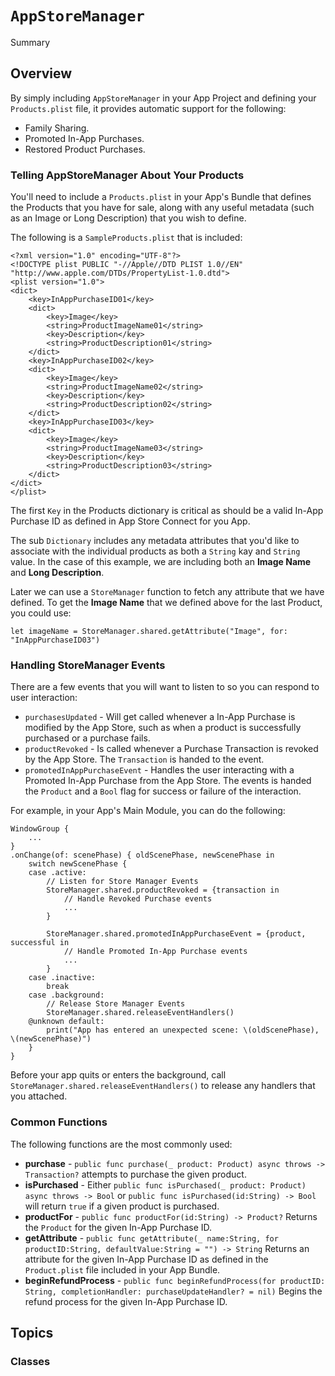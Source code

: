 # ``AppStoreManager``

<!--@START_MENU_TOKEN@-->Summary<!--@END_MENU_TOKEN@-->

## Overview

By simply including `AppStoreManager` in your App Project and defining your `Products.plist` file, it provides automatic support for the following:

* Family Sharing.
* Promoted In-App Purchases.
* Restored Product Purchases.

### Telling AppStoreManager About Your Products

You'll need to include a `Products.plist` in your App's Bundle that defines the Products that you have for sale, along with any useful metadata (such as an Image or Long Description) that you wish to define.

The following is a `SampleProducts.plist` that is included:

```
<?xml version="1.0" encoding="UTF-8"?>
<!DOCTYPE plist PUBLIC "-//Apple//DTD PLIST 1.0//EN" "http://www.apple.com/DTDs/PropertyList-1.0.dtd">
<plist version="1.0">
<dict>
    <key>InAppPurchaseID01</key>
    <dict>
        <key>Image</key>
        <string>ProductImageName01</string>
        <key>Description</key>
        <string>ProductDescription01</string>
    </dict>
    <key>InAppPurchaseID02</key>
    <dict>
        <key>Image</key>
        <string>ProductImageName02</string>
        <key>Description</key>
        <string>ProductDescription02</string>
    </dict>
    <key>InAppPurchaseID03</key>
    <dict>
        <key>Image</key>
        <string>ProductImageName03</string>
        <key>Description</key>
        <string>ProductDescription03</string>
    </dict>
</dict>
</plist>
``` 

The first `Key` in the Products dictionary is critical as should be a valid In-App Purchase ID as defined in App Store Connect for you App.

The sub `Dictionary` includes any metadata attributes that you'd like to associate with the individual products as both a `String` kay and `String` value. In the case of this example, we are including both an **Image Name** and **Long Description**. 

Later we can use a `StoreManager` function to fetch any attribute that we have defined. To get the **Image Name** that we defined above for the last Product, you could use:

```
let imageName = StoreManager.shared.getAttribute("Image", for: "InAppPurchaseID03")
```

### Handling StoreManager Events

There are a few events that you will want to listen to so you can respond to user interaction:

* `purchasesUpdated` - Will get called whenever a In-App Purchase is modified by the App Store, such as when a product is successfully purchased or a purchase fails.
* `productRevoked` - Is called whenever a Purchase Transaction is revoked by the App Store. The `Transaction` is handed to the event.
* `promotedInAppPurchaseEvent` - Handles the user interacting with a Promoted In-App Purchase from the App Store. The events is handed the `Product` and a `Bool` flag for success or failure of the interaction.


For example, in your App's Main Module, you can do the following:

```
WindowGroup {
    ...
}
.onChange(of: scenePhase) { oldScenePhase, newScenePhase in
    switch newScenePhase {
    case .active:
        // Listen for Store Manager Events
        StoreManager.shared.productRevoked = {transaction in
            // Handle Revoked Purchase events
            ...
        }
        
        StoreManager.shared.promotedInAppPurchaseEvent = {product, successful in
            // Handle Promoted In-App Purchase events
            ...
        }
    case .inactive:
        break
    case .background:
        // Release Store Manager Events
        StoreManager.shared.releaseEventHandlers()
    @unknown default:
        print("App has entered an unexpected scene: \(oldScenePhase), \(newScenePhase)")
    }
}
```

Before your app quits or enters the background, call `StoreManager.shared.releaseEventHandlers()` to release any handlers that you attached.

### Common Functions

The following functions are the most commonly used:

* **purchase** - `public func purchase(_ product: Product) async throws -> Transaction?` attempts to purchase the given product.
* **isPurchased** - Either `public func isPurchased(_ product: Product) async throws -> Bool` or `public func isPurchased(id:String) -> Bool` will return `true` if a given product is purchased.
* **productFor** - `public func productFor(id:String) -> Product?` Returns the `Product` for the given In-App Purchase ID.
* **getAttribute** - `public func getAttribute(_ name:String, for productID:String, defaultValue:String = "") -> String` Returns an attribute for the given In-App Purchase ID as defined in the `Product.plist` file included in your App Bundle.
* **beginRefundProcess** - `public func beginRefundProcess(for productID: String, completionHandler: purchaseUpdateHandler? = nil)` Begins the refund process for the given In-App Purchase ID.

## Topics

### Classes
